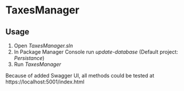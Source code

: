 # TaxesManager

## Usage
1. Open <i>TaxesManager.sln</i>
2. In Package Manager Console run <i>update-database</i> (Default project: <i>Persistance</i>)
3. Run <i>TaxesManager</i>

Because of added Swagger UI, all methods could be tested at https://localhost:5001/index.html
